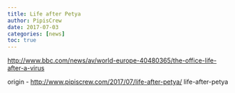 ```yaml
---
title: Life after Petya
author: PipisCrew
date: 2017-07-03
categories: [news]
toc: true
---
```


http://www.bbc.com/news/av/world-europe-40480365/the-office-life-after-a-virus

origin - http://www.pipiscrew.com/2017/07/life-after-petya/ life-after-petya